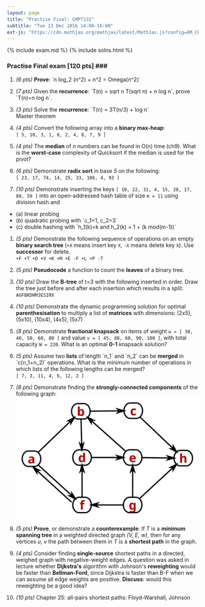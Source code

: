 ```yaml
---
layout: page
title: "Practise Final: CMPT231"
subtitle: "Tue 13 Dec 2016 14:00-16:00"
ext-js: "https://cdn.mathjax.org/mathjax/latest/MathJax.js?config=AM_CHTML"
---
```


{% include exam.md %}
{% include solns.html %}

### Practise Final exam [120 pts] <a onClick="toggleSolns()">###</a>

1. *(6 pts)* **Prove**: \`n log\_2 (n^2) + n^2 = Omega(n^2)\`

1. *(7 pts)* Given the **recurrence**: \`T(n) = sqrt n T(sqrt n) + n log n\`, prove \`T(n)=n log n\`.

1. *(3 pts)* Solve the **recurrence**: \`T(n) = 3T(n/3) + log n\`
  <span class="soln"><br/>Master theorem</span>

1. *(4 pts)* Convert the following array into a **binary max-heap**: <br/>
  `[ 5, 10, 3, 1, 6, 2, 4, 8, 7, 9 ]`

1. *(4 pts)* The **median** of *n* numbers can be found in O(n) time (ch9). What is the **worst-case** complexity of Quicksort if the median is used for the pivot?

1. *(6 pts)* Demonstrate **radix sort** in base *5* on the following: <br/>
  `[ 23, 17, 74, 14, 25, 33, 106, 4, 93 ]`

1. *(10 pts)* Demonstrate inserting the keys
  `[ 10, 22, 31, 4, 15, 28, 17, 88, 59 ]` into an open-addressed hash table
  of size `m = 11` using division hash and 
  + (a) linear probing
  + (b) quadratic probing with \`c\_1=1, c\_2=3\`
  + (c) double hashing with \`h\_1(k)=k and h\_2(k) = 1 + (k mod(m-1))\`

1. *(5 pts)* Demonstrate the following sequence of operations on an empty **binary search tree** (`+X` means insert key `X`, `-X` means delete key `X`). Use **successor** for delete. <br/>
  `+F +T +D +V +K +M +E -F +L +P -T`

1. *(5 pts)* **Pseudocode** a function to count the **leaves** of a binary tree.

1. *(10 pts)* Draw the **B-tree** of t=3 with the following inserted in order.
  Draw the tree just before and after each insertion which results in a split.
  `AGFBKDHMJESIRX`

1. *(10 pts)* Demonstrate the dynamic programming solution for optimal
   **parenthesisation** to multiply a list of **matrices** with dimensions:
   (2x5), (5x10), (10x4), (4x5), (5x7)

1. *(8 pts)* Demonstrate **fractional knapsack** on items of weight `w = [ 30, 40, 50, 60, 80 ]` and value `v = [ 45, 80, 60, 90, 100 ]`, with total capacity `W = 220`. What is an optimal **0-1** knapsack solution? 

1. *(5 pts)* Assume two **lists** of length \`n\_1\` and \`n\_2\` can be **merged** in \`c(n_1+n_2)\` operations. What is the minimum number of operations in which lists of the following lengths can be merged? <br/>
`[ 7, 3, 11, 4, 6, 12, 2 ]`

1. *(8 pts)* Demonstrate finding the **strongly-connected components** of the following graph: <br/>
  ![SCC](img/components.svg)

1. *(5 pts)* **Prove**, or demonstrate a **counterexample**: If *T* is a **minimum spanning tree** in a weighted directed graph *(V, E, w)*, then for any vertices *u*, *v* the path between them in *T* is a **shortest path** in the graph.

1. *(4 pts)* Consider finding **single-source** shortest paths in a directed, weighed graph with negative-weight edges. A question was asked in lecture whether **Dijkstra's** algorithm with Johnson's **reweighting** would be faster than **Bellman-Ford**, since Dijkstra is faster than B-F when we can assume all edge weights are positive. **Discuss**: would this reweighting be a good idea? 

1. *(10 pts)* Chapter 25: all-pairs shortest paths: Floyd-Warshall, Johnson


